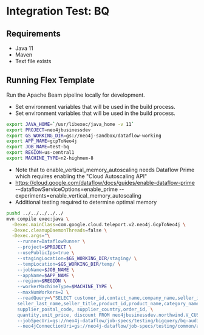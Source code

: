 #  Integration Test: BQ

## Requirements
* Java 11
* Maven
* Text file exists

## Running Flex Template

Run the Apache Beam pipeline locally for development.

* Set environment variables that will be used in the build process.
 * Set environment variables that will be used in the build process.
 ```sh
 export JAVA_HOME=`/usr/libexec/java_home -v 11`
 export PROJECT=neo4jbusinessdev
 export GS_WORKING_DIR=gs://neo4j-sandbox/dataflow-working
 export APP_NAME=gcpToNeo4j
 export JOB_NAME=test-bq
 export REGION=us-central1
 export MACHINE_TYPE=n2-highmem-8
 ```
 * Note that to enable_vertical_memory_autoscaling needs Dataflow Prime which requires enabling the "Cloud Autoscaling API"
 * https://cloud.google.com/dataflow/docs/guides/enable-dataflow-prime
   --dataflowServiceOptions=enable_prime 
   --experiments=enable_vertical_memory_autoscaling 
 * Additional testing required to determine optimal memory
 ```sh
pushd ../../../../../
 mvn compile exec:java \
   -Dexec.mainClass=com.google.cloud.teleport.v2.neo4j.GcpToNeo4j \
   -Dexec.cleanupDaemonThreads=false \
   -Dexec.args="\
     --runner=DataflowRunner \
     --project=$PROJECT \
     --usePublicIps=true \
     --stagingLocation=$GS_WORKING_DIR/staging/ \
     --tempLocation=$GS_WORKING_DIR/temp/ \
     --jobName=$JOB_NAME \
     --appName=$APP_NAME \
     --region=$REGION \
     --workerMachineType=$MACHINE_TYPE \
     --maxNumWorkers=2 \
     --readQuery=\"SELECT customer_id,contact_name,company_name,seller_id,seller_first_name, \
     seller_last_name,seller_title,product_id,product_name,category_name,supplier_name, \
     supplier_postal_code, supplier_country,order_id, \
     quantity,unit_price, discount FROM neo4jbusinessdev.northwind.V_CUSTOMER_ORDERS LIMIT 10000\" \
     --jobSpecUri=gs://neo4j-dataflow/job-specs/testing/bigquery/bq-audit-northwind-jobspec.json \
     --neo4jConnectionUri=gs://neo4j-dataflow/job-specs/testing/common/auradb-free-connection.json"
 ```

